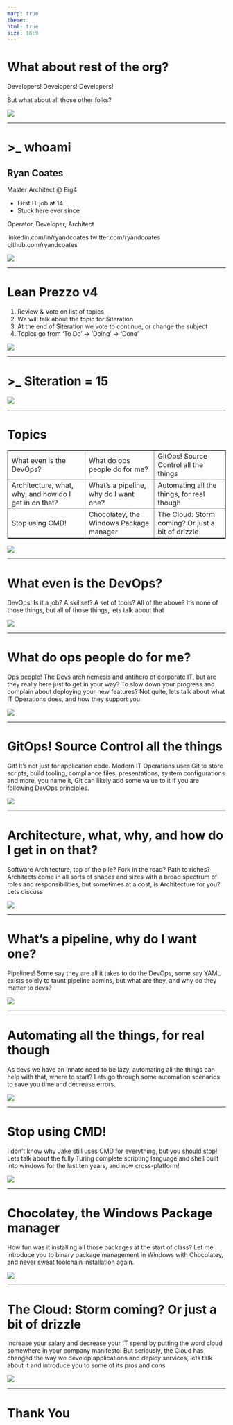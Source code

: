 ```yaml
---
marp: true
theme:
html: true
size: 16:9
---
```


# What about rest of the org?

Developers! Developers! Developers!

But what about all those other folks?

<img class="logo" src="https://bcw.blob.core.windows.net/public/img/8600856373152463" />

---

# >_ whoami

## Ryan Coates

Master Architect @ Big4

* First IT job at 14
* Stuck here ever since

Operator, Developer, Architect

linkedin.com/in/ryandcoates
twitter.com/ryandcoates
github.com/ryandcoates

<img class="logo" src="https://bcw.blob.core.windows.net/public/img/8600856373152463" />

---

# Lean Prezzo v4

1. Review & Vote on list of topics
1. We will talk about the topic for $iteration
1. At the end of $iteration we vote to continue, or change the subject
1. Topics go from ‘To Do’ -> ‘Doing’ -> ‘Done’

<img class="logo" src="https://bcw.blob.core.windows.net/public/img/8600856373152463" />

---

# >_ $iteration = 15

<img class="logo" src="https://bcw.blob.core.windows.net/public/img/8600856373152463" />

---

# Topics


<table color="white" border="1">
<tr>
<td>What even is the DevOps?</td>
<td> What do ops people do for me?</td>
<td>GitOps! Source Control  all the things</td>
</tr>
<tr>
<td>Architecture, what, why, and how do I get in on that?</td>
<td>What’s a pipeline, why do I want one?</td>
<td>Automating all the things, for real though</td>
</tr>
<tr>
<td>Stop using CMD!</td>
<td>Chocolatey, the Windows Package manager</td>
<td>The Cloud: Storm coming? Or just a bit of drizzle</td>
</tr>
</table>

<img class="logo" src="https://bcw.blob.core.windows.net/public/img/8600856373152463" />

---

# What even is the DevOps?

DevOps! Is it a job? A skillset? A set of tools? All of the above? It’s none of those things, but all of those things, lets talk about that

<img class="logo" src="https://bcw.blob.core.windows.net/public/img/8600856373152463" />

---

# What do ops people do for me?

Ops people! The Devs arch nemesis and antihero of corporate IT, but are they really here just to get in your way? To slow down your progress and complain about deploying your new features? Not quite, lets talk about what IT Operations does, and how they support you

<img class="logo" src="https://bcw.blob.core.windows.net/public/img/8600856373152463" />

---

# GitOps! Source Control  all the things

Git! It’s not just for application code. Modern IT Operations uses Git to store scripts, build tooling, compliance files, presentations, system configurations and more, you name it, Git can likely add some value to it if you are following DevOps principles.

<img class="logo" src="https://bcw.blob.core.windows.net/public/img/8600856373152463" />

---

# Architecture, what, why, and how do I get in on that?

Software Architecture, top of the pile? Fork in the road? Path to riches? Architects come in all sorts of shapes and sizes with a broad spectrum of roles and responsibilities, but sometimes at a cost, is Architecture for you? Lets discuss

<img class="logo" src="https://bcw.blob.core.windows.net/public/img/8600856373152463" />

---

# What’s a pipeline, why do I want one?

Pipelines! Some say they are all it takes to do the DevOps, some say YAML exists solely to taunt pipeline admins, but what are they, and why do they matter to devs?

<img class="logo" src="https://bcw.blob.core.windows.net/public/img/8600856373152463" />

---

# Automating all the things, for real though

As devs we have an innate need to be lazy, automating all the things can help with that, where to start? Lets go through some automation scenarios to save you time and decrease errors.

<img class="logo" src="https://bcw.blob.core.windows.net/public/img/8600856373152463" />

---

# Stop using CMD!

I don’t know why Jake still uses CMD for everything, but you should stop! Lets talk about the fully Turing complete scripting language and shell built into windows for the last ten years, and now cross-platform!

<img class="logo" src="https://bcw.blob.core.windows.net/public/img/8600856373152463" />

---

# Chocolatey, the Windows Package manager

How fun was it installing all those packages at the start of class? Let me introduce you to binary package management in Windows with Chocolatey, and never sweat toolchain installation again.

<img class="logo" src="https://bcw.blob.core.windows.net/public/img/8600856373152463" />

---

# The Cloud: Storm coming? Or just a bit of drizzle

Increase your salary and decrease your IT spend by putting the word cloud somewhere in your company manifesto! But seriously, the Cloud has changed the way we develop applications and deploy services, lets talk about it and introduce you to some of its pros and cons

<img class="logo" src="https://bcw.blob.core.windows.net/public/img/8600856373152463" />

---

# Thank You
